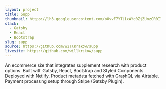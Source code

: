 ```yaml
---
layout: project
title: Supp
thumbnail: https://lh3.googleusercontent.com/oOvvF7YTL1xWYc0ZjZUnzCR0IltJYN0XUeYx6raw9Gwle4lP9O9gGzjlTAPbetwJBBAaoBbGd9SATqrGvjKjM2NWeLq2oyEIglTVzL7dgSDzPtcJifhCSX1fVpKaqSJ73K21bnPs6_bN64Vs-sjgL74LEj5Vv75UbgHGSeG7dOS1zu-PstpFmYV_0BaFUOlxr8seoayLZF0DjsQ0QnSf9vyyz-ZtpPTt2pnalqfi2KyAjJ52E_VuN3H1L4iHBUWMMicbg3hfLf9iUuevHLY6YXYS8BFDwnoDSBDTlwEtGbiHU0-dm9341llv2KHTjKTlK6LlK00cwFkLHeAYfcSoUXopLwevC6r_fkxg0R-fqJVrVoTySIBclYIclMI3vSUoSYxp5mYE8dXyCki-_8BzBhsd8gvpOUFgS66ILOZr4ENNvo2Cqkd1NcT5jn7uQTXoLKxMyjGl8XTEQ-v6GyuzZwH5kcOfNz4tARv0B4u17-nqKhTOLvJjxJRVIyjBYeRUtpwnQGxJPJxWpv9y0UkoTbiAAEhEgh285TRQig2JCT4a4gkkLdoUnmOlZxmKGHztl6FhXoOB7YApr0ysUISOdfHGE8EYBFCJpUBTRnmDp5LF4d3dBb2jdPO0brvwsNi8OlIl3wFduHoYN4DxTDogplgI0U4sMNhdSET4neh2HEUt2g9h-f2-s_E1DcoE=w1440-h724-no?authuser=0
stack:
  - Gatsby
  - React
  - Bootstrap
slug: supp
source: https://github.com/willkrakow/supp
livesite: https://github.com/willkrakow/supp
---
```

An ecommerce site that integrates supplement research with product options. Built with Gatsby, React, Bootstrap and Styled Components. Deployed with Netlify. Product metadata fetched with GraphQL via Airtable. Payment processing setup through Stripe (Gatsby Plugin).